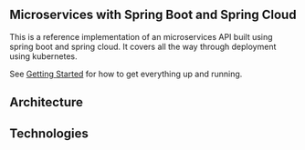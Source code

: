 Microservices with Spring Boot and Spring Cloud
-----------------------------------------------
This is a reference implementation of an microservices API built using spring boot and spring cloud. It covers all the way through deployment using kubernetes.

See [Getting Started](./getting-started.md) for how to get everything up and running.

Architecture
------------

Technologies
------------
